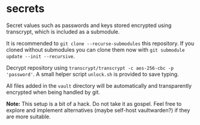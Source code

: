 # secrets

Secret values such as passwords and keys stored encrypted using transcrypt, which is included as a submodule.

It is recommended to `git clone --recurse-submodules` this repository. If you cloned without submodules you can clone them now with `git submodule update --init --recursive`.

Decrypt repository using `transcrypt/transcrypt -c aes-256-cbc -p 'password'`. A small helper script `unlock.sh` is provided to save typing.

All files added in the `vault` directory will be automatically and transparently encrypted when being handled by git.

**Note:** This setup is a bit of a hack. Do not take it as gospel. Feel free to explore and implement alternatives (maybe self-host vaultwarden?) if they are more suitable.

